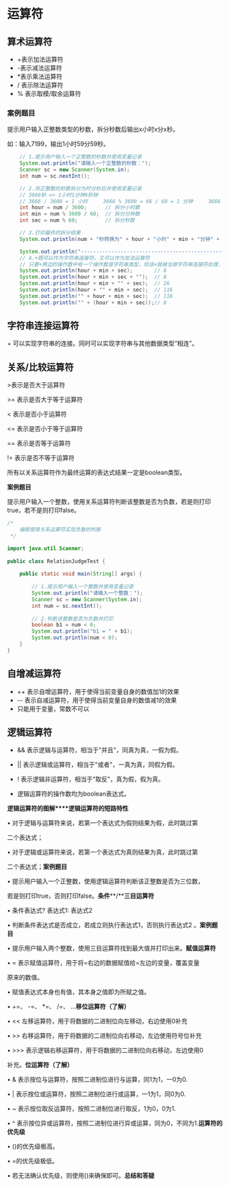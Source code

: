 # 运算符

## 算术运算符

- +表示加法运算符
- -表示减法运算符
- *表示乘法运算符
- / 表示除法运算符
- % 表示取模/取余运算符

### 案例题目

提示用户输入正整数类型的秒数，拆分秒数后输出x小时x分x秒。

如：输入7199，输出1小时59分59秒。

```java
    // 1.提示用户输入一个正整数的秒数并使用变量记录
    System.out.println("请输入一个正整数的秒数：");
    Scanner sc = new Scanner(System.in);
    int num = sc.nextInt();

    // 2.将正整数的秒数拆分为时分秒后并使用变量记录
    // 3666秒 => 1小时1分钟6秒钟
    // 3666 / 3600 = 1 小时     3666 % 3600 = 66 / 60 = 1 分钟     3666 % 60 = 6 秒钟 
    int hour = num / 3600;      // 拆分小时数
    int min = num % 3600 / 60;  // 拆分分钟数
    int sec = num % 60;         // 拆分秒数

    // 3.打印最终的拆分结果
    System.out.println(num + "秒转换为" + hour + "小时" + min + "分钟" + sec + "秒钟");

    System.out.println("---------------------------------------------------------------------");
    // 4.+既可以作为字符串连接符，又可以作为加法运算符
    // 只要+两边的操作数中有一个操作数是字符串类型，则该+就被当做字符串连接符处理，否则当做加法运算符处理
    System.out.println(hour + min + sec);       // 8
    System.out.println(hour + min + sec + "");  // 8
    System.out.println(hour + min + "" + sec);  // 26
    System.out.println(hour + "" + min + sec);  // 116
    System.out.println("" + hour + min + sec);  // 116
    System.out.println("" + (hour + min + sec));// 8
```



## 字符串连接运算符

\+ 可以实现字符串的连接。同时可以实现字符串与其他数据类型“相连”。



##  关系/比较运算符

\>表示是否大于运算符 

\>= 表示是否大于等于运算符

\< 表示是否小于运算符 

\<= 表示是否小于等于运算符

\== 表示是否等于运算符 

\!= 表示是否不等于运算符

所有以关系运算符作为最终运算的表达式结果一定是boolean类型。

**案例题目**

提示用户输入一个整数，使用关系运算符判断该整数是否为负数，若是则打印true，若不是则打印false。

```java
/*
    编程使用关系运算符实现负数的判断
 */

import java.util.Scanner; 
 
public class RelationJudgeTest {
	
	public static void main(String[] args) {
		
		// 1.提示用户输入一个整数并使用变量记录
		System.out.println("请输入一个整数：");
		Scanner sc = new Scanner(System.in);
		int num = sc.nextInt();
		
		// 2.判断该整数是否为负数并打印
		boolean b1 = num < 0;
		System.out.println("b1 = " + b1);
		System.out.println(num < 0);
	}
}
```



## 自增减运算符

- ++ 表示自增运算符，用于使得当前变量自身的数值加1的效果
- -- 表示自减运算符，用于使得当前变量自身的数值减1的效果
- 只能用于变量，常数不可以

## 逻辑运算符

- && 表示逻辑与运算符，相当于"并且"，同真为真，一假为假。

- || 表示逻辑或运算符，相当于"或者"，一真为真，同假为假。
- ! 表示逻辑非运算符，相当于"取反"，真为假，假为真。

- 逻辑运算符的操作数均为boolean表达式。

**逻辑运算符的图解****逻辑运算符的短路特性**

• 对于逻辑与运算符来说，若第一个表达式为假则结果为假，此时跳过第

二个表达式；

• 对于逻辑或运算符来说，若第一个表达式为真则结果为真，此时跳过第

二个表达式；**案例题目**

• 提示用户输入一个正整数，使用逻辑运算符判断该正整数是否为三位数，

若是则打印true，否则打印false。**条件****/****三目运算符**

• 条件表达式? 表达式1: 表达式2 

• 判断条件表达式是否成立，若成立则执行表达式1，否则执行表达式2 。**案例题目**

• 提示用户输入两个整数，使用三目运算符找到最大值并打印出来。**赋值运算符**

• = 表示赋值运算符，用于将=右边的数据赋值给=左边的变量，覆盖变量

原来的数值。

• 赋值表达式本身也有值，其本身之值即为所赋之值。 

• +=、 -=、 *=、 /=、 ...**移位运算符（****了解****）** 

• << 左移运算符，用于将数据的二进制位向左移动，右边使用0补充

• >> 右移运算符，用于将数据的二进制位向右移动，左边使用符号位补充

• >>> 表示逻辑右移运算符，用于将数据的二进制位向右移动，左边使用0

补充。**位运算符（****了解****）** 

• & 表示按位与运算符，按照二进制位进行与运算，同1为1，一0为0.

• | 表示按位或运算符，按照二进制位进行或运算，一1为1，同0为0.

• ~ 表示按位取反运算符，按照二进制位进行取反，1为0，0为1.

• ^ 表示按位异或运算符，按照二进制位进行异或运算，同为0，不同为1.**运算符的优先级**

• ()的优先级极高。 

• =的优先级极低。

• 若无法确认优先级，则使用()来确保即可。**总结和答疑**